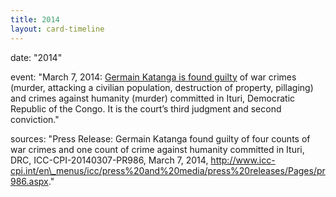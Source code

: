 ```yaml
---
title: 2014
layout: card-timeline
---
```

 date: "2014"
 
 event: "March 7, 2014: [Germain Katanga is found guilty](http://www.icc-cpi.int/en_menus/icc/press%2520and%2520media/press%2520releases/Pages/pr986.aspx) of war crimes (murder, attacking a civilian population, destruction of property, pillaging) and crimes against humanity (murder) committed in Ituri, Democratic Republic of the Congo. It is the court’s third judgment and second conviction."

 sources: "Press Release: Germain Katanga found guilty of four counts of war crimes and one count of crime against humanity committed in Ituri, DRC, ICC-CPI-20140307-PR986, March 7, 2014, http://www.icc-cpi.int/en\_menus/icc/press%20and%20media/press%20releases/Pages/pr986.aspx."

